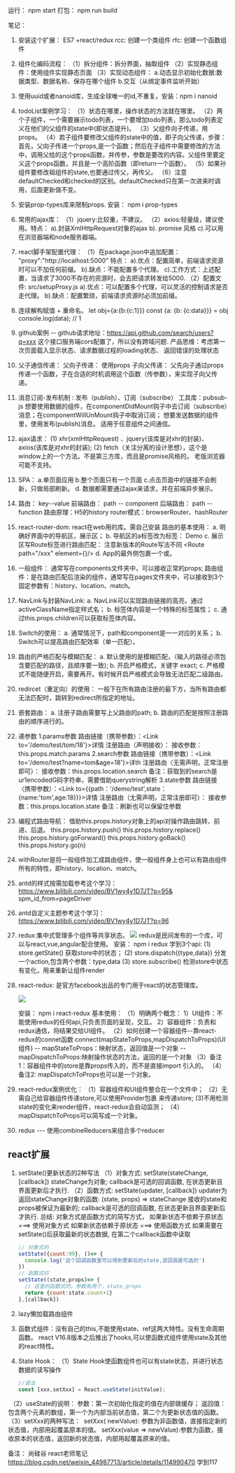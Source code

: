 运行： npm start
打包： npm run build

笔记：

1. 安装这个扩展： ES7 +react/redux 
    rcc: 创建一个类组件
    rfc: 创建一个函数组件
    
2. 组件化编码流程：
    （1）拆分组件：拆分界面，抽取组件
    （2）实现静态组件：使用组件实现静态页面
    （3）实现动态组件：
        a.动态显示初始化数据:数据类型、数据名称、保存在哪个组件
        b.交互（从绑定事件监听开始）
    
3. 使用uuid或者nanoid库，生成全球唯一的id,不重复。安装：npm i nanoid

4. todoList案例学习：
    （1）状态在哪里，操作状态的方法就在哪里。
    （2）两个子组件，一个需要展示todo列表，一个要增加todo列表，那么todo列表定义在他们的父组件的state中(即状态提升)。
    （3）父组件向子传递，用props。
    （4）若子组件要修改父组件的state中的值，即子向父传递，步骤：首先，父向子传递一个props,是一个函数；然后在子组件中需要修改的方法中，调用父给的这个props函数，并传参，参数是要改的内容。父组件里要定义这个props函数，并且是一个高阶函数（即return一个函数）。
    （5）如果孙组件要修改祖组件的state,也要通过传父，再传父。
    （6）注意defaultChecked和checked的区别。defaultChecked只在第一次进来时调用，后面更新值不变。
    
5. 安装prop-types库来限制props. 安装： npm i prop-types

6. 常用的ajax库：
    （1）jquery:比较重，不建议。
    （2）axios:轻量级，建议使用。特点：
        a).封装XmlHttpRequest对象的ajax
        b). promise 风格
        c).可以用在浏览器端和node服务器端。
    
7. react脚手架配置代理：
    （1）在package.json中追加配置： "proxy":"http://localhost:5000"
        特点：
        a).优点：配置简单，前端请求资源时可以不加任何前缀。
        b).缺点：不能配置多个代理。
        c).工作方式：上述配置，当请求了3000不存在的资源时，会去把请求转发给5000.
    （2）配置文件: src/setupProxy.js 
        a).优点：可以配置多个代理，可以灵活的控制请求是否走代理。
        b).缺点：配置繁琐，前端请求资源时必须加前缀。
    
8. 连续解构赋值 + 重命名。
    let obj={a:{b:{c:1}}}
    const {a: {b: {c:data}}} = obj
    console.log(data);  // 1
    
9. github案例 -- github请求地址：https://api.github.com/search/users?q=xxx  这个接口服务端cors配置了，所以没有跨域问题. 
    产品思维：考虑第一次页面载入显示状态、请求数据过程的loading状态、 返回错误的处理状态
    
10. 父子通信传递：
    父向子传递： 使用props
    子向父传递： 父先向子通过props传递一个函数，子在合适的时机调用这个函数（传参数），来实现子向父传递。
    
11. 消息订阅-发布机制 : 发布（publish）、订阅（subscribe）
    工具库：pubsub-js
    想要使用数据的组件，在componentDidMount钩子中去订阅（subscribe）消息；在componentWillUnMount钩子中取消订阅；
    想要发送数据的组件里，使用发布(publish)消息。
    适用于任意组件之间通信。
    
12. ajax请求： 
    (1) xhr(xmlHttpRequest) 、jquery(该库是对xhr的封装)、axios(该库是对xhr的封装);
    (2) fetch（关注分离的设计思想），这个是window上的一个方法。不是第三方库，而且是promise风格的。 老版浏览器可能不支持。
    
13. SPA： 
    a.单页面应用 
    b.整个页面只有一个页面 
    c.点击页面中的链接不会刷新，只做局部刷新。
    d. 数据都需要通过ajax来请求，并在前端异步展示。
    
14. 路由： key--value
        前端路由： path -- component
        后端路由： path -- function
        路由原理：H5的history 
        router模式：browserRouter、hashRouter

15. react-router-dom: react在web用的库。需自己安装
    路由的基本使用：
    a. 明确好界面中的导航区，展示区；
    b. 导航区的a标签改为<Link>标签：
        <Link to="/xxx">Demo</Link>
    c. 展示区写Route标签进行路由匹配：
        <Route path="/xxx" component={Demo}/>
        注意新版本的Route写法不同
        <Route path="/xxx" element={<Demo/>}/>
    d. App的最外侧包裹一个<BrowserRouter>或<HashRouter>。
    
16. 一般组件： 通常写在components文件夹中，可以接收正常的props;
    路由组件：是在路由匹配后渲染的组件，通常写在pages文件夹中，可以接收到3个固定参数有：history、location、match。
    
17. NavLink与封装NavLink:
    a. NavLink可以实现路由链接的高亮，通过activeClassName指定样式名；
    b. 标签体内容是一个特殊的标签属性；
    c. 通过this.props.children可以获取标签体内容。
    
18. Switch的使用：
    a. 通常情况下，path和component是一一对应的关系；
    b. Switch可以提高路由匹配效率（单一匹配）。
    
19. 路由的严格匹配与模糊匹配：
    a. 默认使用的是模糊匹配，（输入的路径必须包含要匹配的路径，且顺序要一致);
    b. 开启严格模式，关键字 exact;
    c. 严格模式不能随便开启，需要再开。有时候开启严格模式会导致无法匹配二级路由。
    
20. redircet（重定向）的使用： 一般下在所有路由注册的最下方，当所有路由都无法匹配时，跳转到redirect所指定的地址。
    <Redirect to="/about"/>
    
21. 嵌套路由：
    a. 注册子路由需要写上父路由的path;
    b. 路由的匹配是按照注册路由的顺序进行的。
    
22. 递参数
    1.params参数
        路由链接（携带参数）：<Link to='/demo/test/tom/18'}>详情</Link>
        注册路由（声明接收）：<Route path="/demo/test/:name/:age" component={Test}/>
        接收参数：this.props.match.params
    2.search参数
        路由链接（携带参数）：<Link to='/demo/test?name=tom&age=18'}>详th</Link>
        注册路由〈无需声明，正常注册即可）：<Route path="/demo/test" component={Test}／>
        接收参数：this.props.location.search
        备注：获取到的search是ur1encodedG码字符串，需要借助querystring解析
    3.state参数
        路由链接〈携带参数）：<Link to={{path：'/demo/test',state：{name:'tom',age:18}}}>详情</Link>
        注册路由（尢需声明，正常注册即可）：<Route path="/demo/test" component={Test}/>
        接收参数：this.props.location.state
        备注：刷新也可以保留住参数
    
23. 编程式路由导航： 借助this.props.history对象上的api对操作路由跳转、前进、后退。
    this.props.history.push()
    this.props.history.replace()
    this.props.history.goForward()
    this.props.history.goBack()
    this.props.history.go(n)
    
24. withRouter是将一般组件加工成路由组件，使一般组件身上也可以有路由组件所有的特性，即history、location、match。

25. antd的样式按需加载参考这个学习： https://www.bilibili.com/video/BV1wy4y1D7JT?p=95&      spm_id_from=pageDriver

26. antd自定义主题参考这个学习： https://www.bilibili.com/video/BV1wy4y1D7JT?p=96

27. redux:集中式管理多个组件等共享状态。
     ![](./picture/redux.png)
    redux是民间发布的一个库，可以与react,vue,angular配合使用。
    安装： npm i redux
    学到3个api: 
        (1) store.getState() 获取store中的状态；
        (2) store.dispatch({type,data})  分发一个action,包含两个参数：type,data
        (3) store.subscribe() 检测store中状态有变化，用来重新让组件render
    
28. react-redux: 是官方facebook出品的专门用于react的状态管理库。

    ![](./picture/react-redux.png)
    
    安装： npm i react-redux
    基本使用：
        （1）明确两个概念：
            1）UI组件：不能使用redux的任何api,只负责页面的呈现，交互。
            2）容器组件：负责和redux通信，将结果交给UI组件。
        （2）如何创建一个容器组件--靠react-redux的connet函数
            connect(mapStateToProps,mapDispatchToProps)(UI组件)
                -- mapStateToProps：映射状态，返回值是一个对象
                -- mapDispatchToProps:映射操作状态的方法，返回的是一个对象
        （3）备注1：容器组件中的store是靠props传入的，而不是直接import 引入的。
        （4）备注2: mapDispatchToProps也可以是一个对象。
    
29. react-redux案例优化：
    （1）容器组件和UI组件整合在一个文件中；
    （2）无需自己给容器组件传递store,可以使用Provider包裹<App/> 来传递store;
     (3)不用检测state的变化来render组件，react-redux会自动监测；
    （4）mapDispatchToProps可以简写成一个对象。
30. redux --- 使用combineReducers来组合多个reducer
## react扩展
1. setState()更新状态的2种写法
   （1）对象方式: setState(stateChange, [callback]) 
    stateChange为对象;
    callback是可选的回调函数, 在状态更新且界面更新后才执行.
   （2）函数方式: setState(updater, [callback])
    updater为返回stateChange对象的函数: (state, props) => stateChange 接收的state和props被保证为最新的;
    callback是可选的回调函数, 在状态更新且界面更新后才执行.
   总结:  对象方式是函数方式的简写方式，
      如果新状态不依赖于原状态 ===> 使用对象方式 
      如果新状态依赖于原状态 ===> 使用函数方式 
      如果需要在setState()后获取最新的状态数据, 在第二个callback函数中读取
   
   ```jsx
   // 对象式的
   setState({count:99}, ()=> {
     console.log('这个回调函数里可以得到更新后的state,该回调是可选的')
   })
   // 函数式的
   setState((state,props)=> {
     // 这里的函数式的，参数有两个，state,props
     return {count:state.count+1}
   },[callback])
   ```
   
2. lazy懒加载路由组件

3. 函数式组件：没有自己的this,不能使用state、ref这两大特性。没有生命周期函数。
    react V16.8版本之后推出了hooks,可以使函数式组件使用state及其他的react特性。
    
4. State Hook：
    （1）State Hook使函数组件也可以有state状态，并进行状态数据的读写操作
    
    ```jsx
    //语法
    const [xxx,setXxx] = React.useState(initValue);
    ```
​	（2）useState的说明：
        参数：第一次初始化指定的值在内部做缓存；
        返回值： 包含两个元素的数组，第一个为内部当前状态值，第二个为更新状态值的函数。
​   （3）setXxx的两种写法：
​		 setXxx( newValue): 参数为非函数值，直接指定新的状态值，内部用起覆盖原本的值。
        setXxx(value => newValue):参数为函数，接收原本的状态值，返回新的状态值，内部用起覆盖原来的值。




备注： 尚硅谷 react老师笔记 https://blog.csdn.net/weixin_44987713/article/details/114990470
学到117
